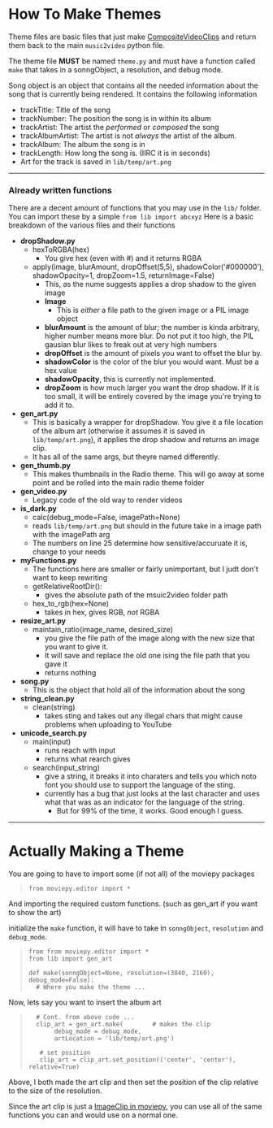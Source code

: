 # How To Make Themes

Theme files are basic files that just make [CompositeVideoClips](https://zulko.github.io/moviepy/getting_started/compositing.html#id1) and return them back to the main `music2video` python file.

The theme file **MUST** be named `theme.py` and must have a function called `make` that takes in a sonngObject, a resolution, and debug mode.

Song object is an object that contains all the needed information about the song that is currently being rendered.
It contains the following information
- trackTitle: Title of the song
- trackNumber: The position the song is in within its album
- trackArtist: The artist the *performed* or *composed* the song
- trackAlbumArtist: The artist is not *always* the artist of the album.
- trackAlbum: The album the song is in
- trackLength: How long the song is. (IIRC it is in seconds)
- Art for the track is saved in `lib/temp/art.png`

---

### Already written functions
There are a decent amount of functions that you may use in the `lib/` folder.
You can import these by a simple `from lib import abcxyz`
Here is a basic breakdown of the various files and their functions

- **dropShadow.py**
  - hexToRGBA(hex)
    - You give hex (even with #) and it returns RGBA
  - apply(image, blurAmount, dropOffset(5,5), shadowColor('#000000'), shadowOpacity=1, dropZoom=1.5, returnImage=False)
    - This, as the nume suggests applies a drop shadow to the given image
    - **Image**
      - This is *either* a file path to the given image or a PIL image object
    - **blurAmount** is the amount of blur; the number is kinda arbitrary, higher number means more blur. Do not put it too high, the PIL gausian blur likes to freak out at very high numbers
    - **dropOffset** is the amount of pixels you want to offset the blur by.
    - **shadowColor** is the color of the blur you would want. Must be a hex value
    - **shadowOpacity**, this is currently not implemented.
    - **dropZoom** is how much larger you want the drop shadow. If it is too small, it will be entirely covered by the image you're trying to add it to.
- **gen_art.py**
  - This is basically a wrapper for dropShadow. You give it a file location of the album art (otherwise it assumes it is saved in `lib/temp/art.png`), it applies the drop shadow and returns an image clip.
  - It has all of the same args, but theyre named differently.
- **gen_thumb.py**
  - This makes thumbnails in the Radio theme. This will go away at some point and be rolled into the main radio theme folder
- **gen_video.py**
  - Legacy code of the old way to render videos
- **is_dark.py**
  - calc(debug_mode=False, imagePath=None)
  - reads `lib/temp/art.png` but should in the future take in a image path with the imagePath arg
  - The numbers on line 25 determine how sensitive/accuruate it is, change to your needs
- **myFunctions.py**
  - The functions here are smaller or fairly unimportant, but I judt don't want to keep rewriting
  - getRelativeRootDir():
    - gives the absolute path of the msuic2video folder path
  - hex_to_rgb(hex=None)
    - takes in hex, gives RGB, *not* RGBA
- **resize_art.py**
  - maintain_ratio(image_name, desired_size)
    - you give the file path of the image along with the new size that you want to give it.
    - It will save and replace the old one ising the file path that you gave it
    - returns nothing
- **song.py**
  - This is the object that hold all of the information about the song
- **string_clean.py**
  - clean(string)
    - takes sting and takes out any illegal chars that might cause problems when uploading to YouTube
- **unicode_search.py**
  - main(input)
    - runs reach with input
    - returns what rearch gives
  - search(input_string)
    - give a string, it breaks it into charaters and tells you which noto font you should use to support the language of the sting.
    - currently has a bug that just looks at the last character and uses what that was as an indicator for the language of the string.
      - But for 99% of the time, it works. Good enough I guess.

---

# Actually Making a Theme

You are going to have to import some (if not all) of the moviepy packages  

> `from moviepy.editor import *`

And importing the required custom functions. (such as gen_art if you want to show the art)

initialize the `make` function, it will have to take in `sonngObject`, `resolution` and `debug_mode`.

> ```
> from from moviepy.editor import *
> from lib import gen_art
>
> def make(sonngObject=None, resolution=(3840, 2160), debug_mode=False):
>   # Where you make the theme ...
> ```

Now, lets say you want to insert the album art

> ```  
>   # Cont. from above code ...
>   clip_art = gen_art.make(        # makes the clip
>        debug_mode = debug_mode,
>        artLocation = 'lib/temp/art.png')
>
>    # set position
>    clip_art = clip_art.set_position(('center', 'center'), relative=True)
> ```

Above, I both made the art clip and then set the position of the clip relative to the size of the resolution.  

Since the art clip is just a [ImageClip in moviepy](https://zulko.github.io/moviepy/ref/VideoClip/VideoClip.html?highlight=imageclip#imageclip), you can use all of the same functions you can and would use on a normal one.
